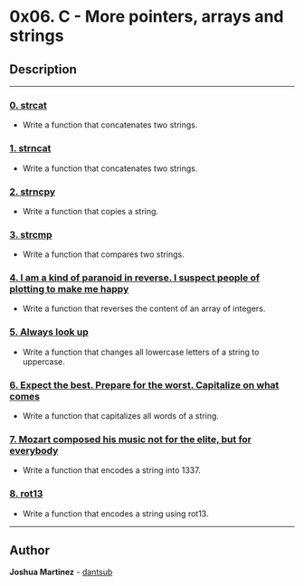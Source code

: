 # 0x06. C - More pointers, arrays and strings

## Description

---

### [0. strcat](./0-strcat.c)

* Write a function that concatenates two strings.

### [1. strncat](./1-strncat.c)

* Write a function that concatenates two strings.

### [2. strncpy](./2-strncpy.c)

* Write a function that copies a string.

### [3. strcmp](./3-strcmp.c)

* Write a function that compares two strings.

### [4. I am a kind of paranoid in reverse. I suspect people of plotting to make me happy](./4-rev_array.c)

* Write a function that reverses the content of an array of integers.

### [5. Always look up](./5-string_toupper.c)

* Write a function that changes all lowercase letters of a string to uppercase.

### [6. Expect the best. Prepare for the worst. Capitalize on what comes](./6-cap_string.c)

* Write a function that capitalizes all words of a string.

### [7. Mozart composed his music not for the elite, but for everybody](./7-leet.c)

* Write a function that encodes a string into 1337.

### [8. rot13](./8-rot13.c)

* Write a function that encodes a string using rot13.

---

## Author

**Joshua Martinez** - [dantsub](https://github.com/dantsub)

